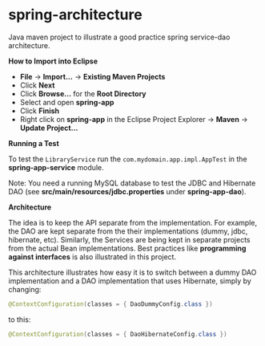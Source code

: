 # spring-architecture
Java maven project to illustrate a good practice spring service-dao architecture.

**How to Import into Eclipse**
* **File** -> **Import...** -> **Existing Maven Projects**
* Click **Next**
* Click **Browse...** for the **Root Directory**
* Select and open **spring-app**
* Click **Finish**
* Right click on **spring-app** in the Eclipse Project Explorer -> **Maven** -> **Update Project...**

**Running a Test**

To test the ``LibraryService`` run the ``com.mydomain.app.impl.AppTest`` in the **spring-app-service** module.

Note: You need a running MySQL database to test the JDBC and Hibernate DAO (see **src/main/resources/jdbc.properties** under **spring-app-dao**).

**Architecture**

The idea is to keep the API separate from the implementation. For example, the DAO are kept separate from the their implementations (dummy, jdbc, hibernate, etc). Similarly, the Services are being kept in separate projects from the actual Bean implementations. Best practices like **programming against interfaces** is also illustrated in this project.

This architecture illustrates how easy it is to switch between a dummy DAO implementation and a DAO implementation that uses Hibernate, simply by changing:

```java
@ContextConfiguration(classes = { DaoDummyConfig.class })
```
to this:

```java
@ContextConfiguration(classes = { DaoHibernateConfig.class })
```
